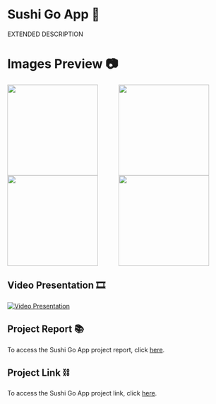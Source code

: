 # Sushi Go App 🍣
EXTENDED DESCRIPTION

# Images Preview 📷
<div>
    <div style="display: flex; flex-wrap: wrap;">
        <div style="flex: 50%; max-width: 50%;">
            <img src="" height="205">
        </div>
        <div style="flex: 50%; max-width: 50%;">
            <img src="" height="205">
        </div>
        <div style="flex: 50%; max-width: 50%;">
            <img src="" height="205">
        </div>
        <div style="flex: 50%; max-width: 50%;">
            <img src="" height="205">
        </div>
    </div>
</div>

## Video Presentation 🎞
[![Video Presentation](miniatura)](link_video)

## Project Report 📚
To access the Sushi Go App project report, click [here](link_documentacion).

## Project Link ⛓
To access the Sushi Go App project link, click [here](https://gitlab.com/project3sushigo/sushigogroup2).
